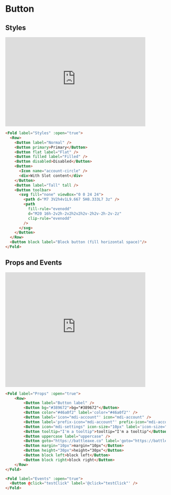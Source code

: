 # Button

## Styles

<div class="centered"><iframe style="overflow: scroll;" width="440" height="280" seamless frameborder="0" scrolling="yes" src="https://brutalism.netlify.app/#/buttons/button/styles"> </iframe></div>

```html
<Fold label="Styles" :open="true">
  <Row>
    <Button label="Normal" />
    <Button primary>Primary</Button>
    <Button flat label="Flat" />
    <Button filled label="Filled" />
    <Button disabled>Disabled</Button>
    <Button>
      <Icon name="account-circle" />
      <div>With Slot content</div>
    </Button>
    <Button label="Tall" tall />
    <Button toolbar>
      <svg fill="none" viewBox="0 0 24 24">
        <path d="M7 3V2h4v1L9.667 5H8.333L7 3z" />
        <path
          fill-rule="evenodd"
          d="M20 16h-2v2h-2v2h2v2h2v-2h2v-2h-2v-2z"
          clip-rule="evenodd"
        />
      </svg>
    </Button>
  </Row>
  <Button block label="Block button (fill horizontal space)"/>
</Fold>
```

## Props and Events

<div class="centered"><iframe style="overflow: scroll;" width="440" height="360" seamless frameborder="0" scrolling="yes" src="https://brutalism.netlify.app/#/buttons/button/props"> </iframe></div>

```html
<Fold label="Props" :open="true">
	<Row>
		<Button label="Button label" />
		<Button bg="#389672">bg="#389672"</Button>
		<Button color="#46a0f2" label='color="#46a0f2"' />
		<Button label='icon="mdi-account"' icon="mdi-account" />
		<Button label='prefix-icon="mdi-account"' prefix-icon="mdi-account" />
		<Button icon="mdi-settings" icon-size="10px" label='icon-size="10px"' />
		<Button tooltip="I'm a tooltip">tooltip="I'm a tooltip"</Button>
		<Button uppercase label="uppercase" />
		<Button goto="https://battleaxe.co" label='goto="https://battleaxe.co"'/>
		<Button margin="10px">margin="10px"</Button>
		<Button height="30px">height="30px"</Button>
		<Button block left>block left</Button>
		<Button block right>block right</Button>				
	</Row>
</Fold>

<Fold label="Events" :open="true">
  <Button @click="testClick" label='@click="testClick"' />
</Fold>
```